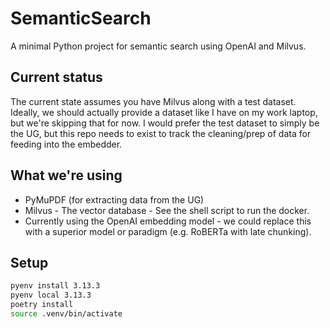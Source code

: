 # SemanticSearch

A minimal Python project for semantic search using OpenAI and Milvus.

## Current status
The current state assumes you have Milvus along with a test dataset.
Ideally, we should actually provide a dataset like I have on my work laptop, but
we're skipping that for now. I would prefer the test dataset to simply be the
UG, but this repo needs to exist to track the cleaning/prep of data for feeding
into the embedder.

## What we're using
* PyMuPDF (for extracting data from the UG)
* Milvus - The vector database - See the shell script to run the docker.
* Currently using the OpenAI embedding model - we could replace this with a
superior model or paradigm (e.g. RoBERTa with late chunking).

## Setup

```bash
pyenv install 3.13.3
pyenv local 3.13.3
poetry install
source .venv/bin/activate
